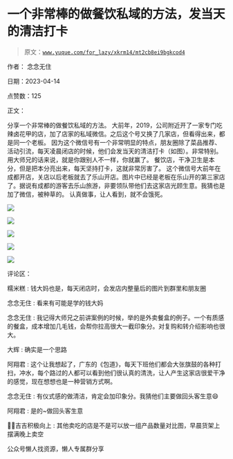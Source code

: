 # 一个非常棒的做餐饮私域的方法，发当天的清洁打卡

> 原文：[`www.yuque.com/for_lazy/xkrm14/mt2cb8ei9bgkcod4`](https://www.yuque.com/for_lazy/xkrm14/mt2cb8ei9bgkcod4)



作者： 念念无住



日期：2023-04-14



点赞数：125



正文：



分享一个非常棒的做餐饮私域的方法。 大前年，2019，公司附近开了一家专门吃辣卤花甲的店，加了店家的私域微信。之后这个号又换了几家店，但看得出来，都是同一个老板。 因为这个微信号有一个非常明显的特点，朋友圈除了菜品推荐、活动引流，每天凌晨闭店的时候，他们会发当天的清洁打卡（如图）。非常特别。 用大师兄的话来说，就是你跟别人不一样，你就赢了。 餐饮店，干净卫生是本分，但是把本分亮出来，每天坚持打卡，这就非常厉害了。 这个微信号大前年在成都开店，关店以后老板就去了乐山开店。图片中已经是老板在乐山开的第三家店了。据说有成都的游客去乐山旅游，非要领队带他们去这家店光顾生意。我猜也是加了微信，被种草的。 认真做事，让人看到，就不会饿死。



![](img/91b840a9be4d68283e276e22831f28e4.png)



![](img/39d0b2479814e544436ab84f089993b4.png)



![](img/42a9f0ca3b4dc70388c20fed2d97621f.png)



![](img/506bbaea34fc38ab3a61199c4e6bd076.png)



![](img/a93db8b783a0dd1b82461b76f891a975.png)



评论区：



糯米糕 : 钱大妈也是，每天闭店时，会发店内整量后的图片到群里和朋友圈



念念无住 : 看来有可能是学的钱大妈



念念无住 : 我记得大师兄之前讲案例的时候，举的是外卖餐盒的例子。一个有质感的餐盒，成本增加几毛钱，会帮你拉高很大一截印象分。对复购和转介绍影响也很大。



大辉 : 确实是一个思路



阿翔君 : 这个让我想起了，广东的《包道》，每天下班他们都会大张旗鼓的各种打扫，冲水，每个路过的人都可以看到他们很认真的清洗，让人产生这家店很爱干净的感觉，现在想想也是一种营销方式啊。



念念无住 : 有仪式感的做清洁，肯定会加印象分。我猜他们主要做回头客生意😄



阿翔君 : 是的~做回头客生意



💪🏻吉吉积极向上 : 其他卖吃的店是不是可以放一组产品数量对比图，早晨货架上摆满晚上卖空



公众号懒人找资源，懒人专属群分享

